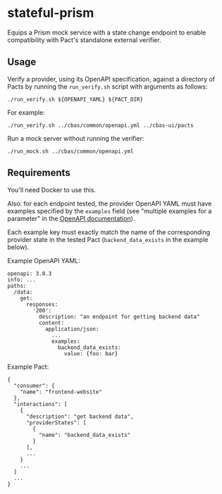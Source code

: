 # stateful-prism

Equips a Prism mock service with a state change endpoint to enable compatibility with Pact's standalone external verifier.

## Usage
Verify a provider, using its OpenAPI specification, against a directory of Pacts by running the `run_verify.sh` script with arguments as follows:
```
./run_verify.sh ${OPENAPI_YAML} ${PACT_DIR}
```

For example:
```
./run_verify.sh ../cbas/common/openapi.yml ../cbas-ui/pacts
```

Run a mock server without running the verifier:
```
./run_mock.sh ../cbas/common/openapi.yml
```

## Requirements
You'll need Docker to use this.

Also: for each endpoint tested, the provider OpenAPI YAML must have examples specified by the `examples` field (see "multiple examples for a parameter" in the [OpenAPI documentation](https://swagger.io/docs/specification/adding-examples/)). 

Each example key must exactly match the name of the corresponding provider state in the tested Pact (`backend_data_exists` in the example below).

Example OpenAPI YAML:
```
openapi: 3.0.3
info: ...
paths:
  /data:
    get:
      responses:
        '200':
          description: "an endpoint for getting backend data"
          content:
            application/json:
              ...
              examples:
                backend_data_exists: 
                  value: {foo: bar}
```

Example Pact:
```
{
  "consumer": {
    "name": "frontend-website"
  },
  "interactions": [
    {
      "description": "get backend data",
      "providerStates": [
        {
          "name": "backend_data_exists"
        }
      ],
      ...
    }
    ...
  ]
  ...
}

```
